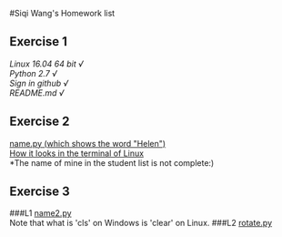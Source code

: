 #Siqi Wang's Homework list
## Exercise 1
*Linux 16.04 64 bit        √*  
*Python 2.7                √*   
*Sign in github            √*   
*README.md                 √*  

## Exercise 2
[name.py   (which shows the word "Helen")](https://github.com/wangsiqihelen/computationalphysics_N2013301040002/blob/master/name.py)  
[How it looks in the terminal of Linux](https://github.com/wangsiqihelen/computationalphysics_N2013301040002/blob/master/name.png)  
*The name of mine in the student list is not complete:)

## Exercise 3
###L1
[name2.py](https://github.com/wangsiqihelen/computationalphysics_N2013301040002/blob/master/name2.py)  
Note that what is 'cls' on Windows is 'clear' on Linux.
###L2
[rotate.py](https://github.com/wangsiqihelen/computationalphysics_N2013301040002/blob/master/rotate.py)
